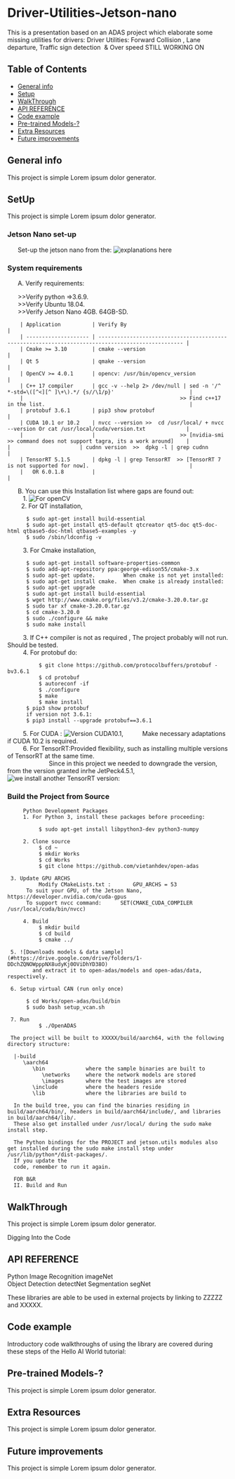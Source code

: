 # Driver-Utilities-Jetson-nano
This is a presentation based on an ADAS project which elaborate some missing utilities for drivers:
Driver Utilities: Forward Collision , Lane departure, Traffic sign detection  &amp; Over speed 
STILL WORKING ON       

## Table of Contents
* [General info](#general-info)
* [Setup](#setup)
* [WalkThrough](#WalkThrough)
* [API REFERENCE](#API-REFERENCE)
* [Code example](#Code-example)
* [Pre-trained Models-?](#Pre-trained-Models-?)
* [Extra Resources](#Extra-Resources)
* [Future improvements](#Future-improvements)
    
## General info
This project is simple Lorem ipsum dolor generator.
## SetUp
This project is simple Lorem ipsum dolor generator.
	
  ### Jetson Nano set-up   

      Set-up the jetson nano from the: ![explanations here](https://developer.nvidia.com/embedded/learn/get-started-jetson-nano-devkit)       
  
  ### System requirements   

      A. Verify requirements:     

         >>Verify python =>3.6.9.             
         >>Verify  Ubuntu 18.04.          
         >>Verify Jetson Nano 4GB. 64GB-SD.          
       
        | Application          | Verify By                                                                                         |
        | -------------------- | ------------------------------------------------------------------------------------------------- |	
        | Cmake >= 3.10        | cmake --version                                                                                   |
        | Qt 5                 | qmake --version                                                                                   |    
        | OpenCV >= 4.0.1      | opencv: /usr/bin/opencv_version                                                                   |
        | C++ 17 compiler      | gcc -v --help 2> /dev/null | sed -n '/^ *-std=\([^<][^ ]\+\).*/ {s//\1/p}'                        |                                        
        |                                                  >> Find c++17 in the list.                                              | 
        | protobuf 3.6.1       | pip3 show protobuf                                                                                |
        | CUDA 10.1 or 10.2    | nvcc --version >>  cd /usr/local/ + nvcc --version Or cat /usr/local/cuda/version.txt             |
        |                      |                           >> [nvidia-smi >> command does not support tagra, its a work around]    |  
	|                      | cudnn version  >>  dpkg -l | grep cudnn							   |
        | TensorRT 5.1.5       | dpkg -l | grep TensorRT  >> [TensorRT 7 is not supported for now].                                |
        |   OR 6.0.1.8         |                                                                                                   | 


      B. You can use this Installation list where gaps are found out:      
         1. ![For openCV](#https://qengineering.eu/install-opencv-4.5-on-jetson-nano.html)\
         2. For QT installation, 

	      $ sudo apt-get install build-essential
	      $ sudo apt-get install qt5-default qtcreator qt5-doc qt5-doc-html qtbase5-doc-html qtbase5-examples -y
	      $ sudo /sbin/ldconfig -v
	      
         3. For Cmake installation, 

	      $ sudo apt-get install software-properties-common
	      $ sudo add-apt-repository ppa:george-edison55/cmake-3.x
	      $ sudo apt-get update.         When cmake is not yet installed:
	      $ sudo apt-get install cmake.  When cmake is already installed:
	      $ sudo apt-get upgrade
	      $ sudo apt-get install build-essential
	      $ wget http://www.cmake.org/files/v3.2/cmake-3.20.0.tar.gz
	      $ sudo tar xf cmake-3.20.0.tar.gz
	      $ cd cmake-3.20.0
	      $ sudo ./configure && make 
	      $ sudo make install

         3. If C++ compiler is not as required , The project probably will not run. Should be tested.  
         4. For protobuf do: 

              $ git clone https://github.com/protocolbuffers/protobuf -bv3.6.1 
              $ cd protobuf
              $ autoreconf -if  
              $ ./configure
              $ make
              $ make install      
	      $ pip3 show protobuf 
	      if version not 3.6.1:
	      $ pip3 install --upgrade protobuf==3.6.1
            
         5. For CUDA :  ![Version CUDA10.1](#https://medium.com/@exesse/cuda-10-1-installation-on-ubuntu-18-04-lts-d04f89287130), 
                        Make necessary adaptations if CUDA 10.2 is required.     
         6. For TensorRT:Provided flexibility, such as installing multiple versions of TensorRT at the same time.    
                         Since in this project we needed to downgrade the version, from the version granted inrhe JetPeck4.5.1, 
			 ![we install another TensorRT version:](#https://docs.donkeycar.com/guide/robot_sbc/tensorrt_jetson_nano/)
    
   ### Build the Project from Source  

         Python Development Packages
         1. For Python 3, install these packages before proceeding:

              $ sudo apt-get install libpython3-dev python3-numpy

         2. Clone source 
              $ cd ~   
              $ mkdir Works
              $ cd Works
              $ git clone https://github.com/vietanhdev/open-adas
	       
	 3. Update GPU ARCHS
              Modify CMakeLists.txt : 		GPU_ARCHS = 53  
	      To suit your GPU, of the Jetson Nano, https://developer.nvidia.com/cuda-gpus
	      To support nvcc command:  	SET(CMAKE_CUDA_COMPILER /usr/local/cuda/bin/nvcc)
	       	       
         4. Build 
              $ mkdir build
              $ cd build
              $ cmake ../
	      
	 5. ![Downloads models & data sample](#https://drive.google.com/drive/folders/1-DDchZQNOWpppNX8udyKj0OViDhYD38O)
            and extract it to open-adas/models and open-adas/data, respectively.
	      
	 6. Setup virtual CAN (run only once)
 	 
	      $ cd Works/open-adas/build/bin
	      $ sudo bash setup_vcan.sh
	       
	 7. Run 
              $ ./OpenADAS
	       
     The project will be built to XXXXX/build/aarch64, with the following directory structure:

      |-build
         \aarch64
            \bin             where the sample binaries are built to
               \networks     where the network models are stored
               \images       where the test images are stored
            \include         where the headers reside
            \lib             where the libraries are build to

      In the build tree, you can find the binaries residing in build/aarch64/bin/, headers in build/aarch64/include/, and libraries in build/aarch64/lib/. 
      These also get installed under /usr/local/ during the sudo make install step.

      The Python bindings for the PROJECT and jetson.utils modules also get installed during the sudo make install step under /usr/lib/python*/dist-packages/. 
      If you update the 
      code, remember to run it again.    
      
      FOR B&R 
      II. Build and Run

 ## WalkThrough
This project is simple Lorem ipsum dolor generator.
		    
   Digging Into the Code

## API REFERENCE
Python
  Image Recognition 	imageNet 	
  Object Detection 	 detectNet
  Segmentation 	 	 segNet

  These libraries are able to be used in external projects by linking to ZZZZZ and XXXXX.

## Code example
  Introductory code walkthroughs of using the library are covered during these steps of the Hello AI World tutorial:
  
## Pre-trained Models-?
This project is simple Lorem ipsum dolor generator.

## Extra Resources
This project is simple Lorem ipsum dolor generator.

## Future improvements
This project is simple Lorem ipsum dolor generator.
	

  
    
    

